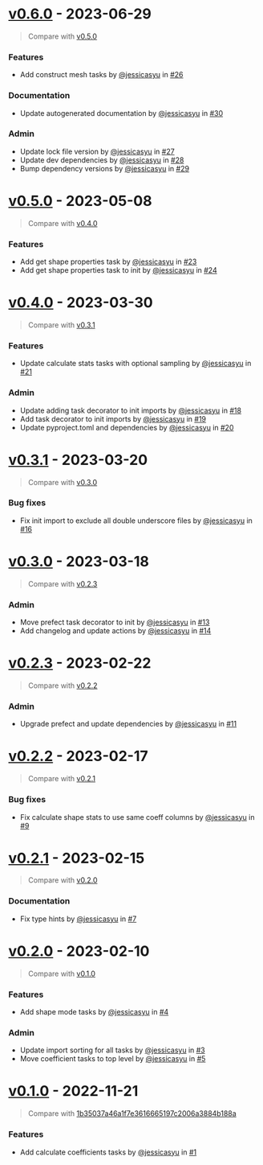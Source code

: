 # [v0.6.0](https://github.com/allen-cell-animated/abm-shape-collection/releases/tag/v0.6.0) - 2023-06-29

> Compare with [v0.5.0](https://github.com/allen-cell-animated/abm-shape-collection/compare/v0.5.0...v0.6.0)

### Features

- Add construct mesh tasks by [@jessicasyu](https://github.com/jessicasyu) in [#26](https://github.com/allen-cell-animated/abm-shape-collection/pull/26)

### Documentation

- Update autogenerated documentation by [@jessicasyu](https://github.com/jessicasyu) in [#30](https://github.com/allen-cell-animated/abm-shape-collection/pull/30)

### Admin

- Update lock file version by [@jessicasyu](https://github.com/jessicasyu) in [#27](https://github.com/allen-cell-animated/abm-shape-collection/pull/27)
- Update dev dependencies by [@jessicasyu](https://github.com/jessicasyu) in [#28](https://github.com/allen-cell-animated/abm-shape-collection/pull/28)
- Bump dependency versions by [@jessicasyu](https://github.com/jessicasyu) in [#29](https://github.com/allen-cell-animated/abm-shape-collection/pull/29)

# [v0.5.0](https://github.com/allen-cell-animated/abm-shape-collection/releases/tag/v0.5.0) - 2023-05-08

> Compare with [v0.4.0](https://github.com/allen-cell-animated/abm-shape-collection/compare/v0.4.0...v0.5.0)

### Features

- Add get shape properties task by [@jessicasyu](https://github.com/jessicasyu) in [#23](https://github.com/allen-cell-animated/abm-shape-collection/pull/23)
- Add get shape properties task to init by [@jessicasyu](https://github.com/jessicasyu) in [#24](https://github.com/allen-cell-animated/abm-shape-collection/pull/24)

# [v0.4.0](https://github.com/allen-cell-animated/abm-shape-collection/releases/tag/v0.4.0) - 2023-03-30

> Compare with [v0.3.1](https://github.com/allen-cell-animated/abm-shape-collection/compare/v0.3.1...v0.4.0)

### Features

- Update calculate stats tasks with optional sampling by [@jessicasyu](https://github.com/jessicasyu) in [#21](https://github.com/allen-cell-animated/abm-shape-collection/pull/21)

### Admin

- Update adding task decorator to init imports by [@jessicasyu](https://github.com/jessicasyu) in [#18](https://github.com/allen-cell-animated/abm-shape-collection/pull/18)
- Add task decorator to init imports by [@jessicasyu](https://github.com/jessicasyu) in [#19](https://github.com/allen-cell-animated/abm-shape-collection/pull/19)
- Update pyproject.toml and dependencies by [@jessicasyu](https://github.com/jessicasyu) in [#20](https://github.com/allen-cell-animated/abm-shape-collection/pull/20)

# [v0.3.1](https://github.com/allen-cell-animated/abm-shape-collection/releases/tag/v0.3.1) - 2023-03-20

> Compare with [v0.3.0](https://github.com/allen-cell-animated/abm-shape-collection/compare/v0.3.0...v0.3.1)

### Bug fixes

- Fix init import to exclude all double underscore files by [@jessicasyu](https://github.com/jessicasyu) in [#16](https://github.com/allen-cell-animated/abm-shape-collection/pull/16)

# [v0.3.0](https://github.com/allen-cell-animated/abm-shape-collection/releases/tag/v0.3.0) - 2023-03-18

> Compare with [v0.2.3](https://github.com/allen-cell-animated/abm-shape-collection/compare/v0.2.3...v0.3.0)

### Admin

- Move prefect task decorator to init by [@jessicasyu](https://github.com/jessicasyu) in [#13](https://github.com/allen-cell-animated/abm-shape-collection/pull/13)
- Add changelog and update actions by [@jessicasyu](https://github.com/jessicasyu) in [#14](https://github.com/allen-cell-animated/abm-shape-collection/pull/14)

# [v0.2.3](https://github.com/allen-cell-animated/abm-shape-collection/releases/tag/v0.2.3) - 2023-02-22

> Compare with [v0.2.2](https://github.com/allen-cell-animated/abm-shape-collection/compare/v0.2.2...v0.2.3)

### Admin

- Upgrade prefect and update dependencies by [@jessicasyu](https://github.com/jessicasyu) in [#11](https://github.com/allen-cell-animated/abm-shape-collection/pull/11)

# [v0.2.2](https://github.com/allen-cell-animated/abm-shape-collection/releases/tag/v0.2.2) - 2023-02-17

> Compare with [v0.2.1](https://github.com/allen-cell-animated/abm-shape-collection/compare/v0.2.1...v0.2.2)

### Bug fixes

- Fix calculate shape stats to use same coeff columns by [@jessicasyu](https://github.com/jessicasyu) in [#9](https://github.com/allen-cell-animated/abm-shape-collection/pull/9)

# [v0.2.1](https://github.com/allen-cell-animated/abm-shape-collection/releases/tag/v0.2.1) - 2023-02-15

> Compare with [v0.2.0](https://github.com/allen-cell-animated/abm-shape-collection/compare/v0.2.0...v0.2.1)

### Documentation

- Fix type hints by [@jessicasyu](https://github.com/jessicasyu) in [#7](https://github.com/allen-cell-animated/abm-shape-collection/pull/7)

# [v0.2.0](https://github.com/allen-cell-animated/abm-shape-collection/releases/tag/v0.2.0) - 2023-02-10

> Compare with [v0.1.0](https://github.com/allen-cell-animated/abm-shape-collection/compare/v0.1.0...v0.2.0)

### Features

- Add shape mode tasks by [@jessicasyu](https://github.com/jessicasyu) in [#4](https://github.com/allen-cell-animated/abm-shape-collection/pull/4)

### Admin

- Update import sorting for all tasks by [@jessicasyu](https://github.com/jessicasyu) in [#3](https://github.com/allen-cell-animated/abm-shape-collection/pull/3)
- Move coefficient tasks to top level by [@jessicasyu](https://github.com/jessicasyu) in [#5](https://github.com/allen-cell-animated/abm-shape-collection/pull/5)

# [v0.1.0](https://github.com/allen-cell-animated/abm-shape-collection/releases/tag/v0.1.0) - 2022-11-21

> Compare with [1b35037a46a1f7e3616665197c2006a3884b188a](https://github.com/allen-cell-animated/abm-shape-collection/compare/1b35037a46a1f7e3616665197c2006a3884b188a...v0.1.0)

### Features

- Add calculate coefficients tasks by [@jessicasyu](https://github.com/jessicasyu) in [#1](https://github.com/allen-cell-animated/abm-shape-collection/pull/1)
